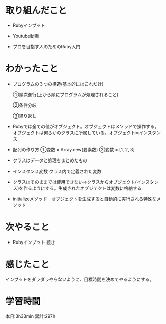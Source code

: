 # 取り組んだこと       
- Rubyインプット

 - Youtube動画 
 
 - プロを目指す人のためのRuby入門
　　　
# わかったこと
- プログラムの３つの構造(基本的にはこれだけ)
 
    ①順次進行(上から順にプログラムが処理されること)
    
    ②条件分岐
    
    ③繰り返し
- Rubyでは全ての値がオブジェクト。オブジェクトはメソッドで操作する。オブジェクトは何らかのクラスに所属している。オブジェクト≒インスタンス
- 配列の作り方
    ①変数 = Array.new(要素数)
    ②変数 = [1, 2, 3]
- クラスはデータと処理をまとめたもの
- インスタンス変数 クラス内で定義された変数
- クラスはそのままでは使用できない→クラスからオブジェクト(インスタンス)を作るようにする。生成されたオブジェクトは変数に格納する
- initializeメソッド　オブジェクトを生成すると自動的に実行される特殊なメソッド
# 次やること
- Rubyインプット 続き
# 感じたこと
インプットをダラダラやらないように、目標時間を決めてやるようにする。
# 学習時間  
本日:3h33min
累計:297h
